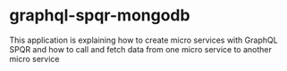 # graphql-spqr-mongodb
This application is explaining how to create micro services with GraphQL SPQR and how to call and fetch data from one micro service to another micro service 
